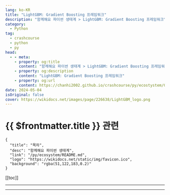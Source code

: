 ```yaml
---
lang: ko-KR
title: "LightGBM: Gradient Boosting 프레임워크"
description: "함께해요 파이썬 생태계 > LightGBM: Gradient Boosting 프레임워크"
category:
  - Python
tag: 
  - crashcourse
  - python
  - py
head:
  - - meta:
    - property: og:title
      content: "함께해요 파이썬 생태계 > LightGBM: Gradient Boosting 프레임워크"
    - property: og:description
      content: "LightGBM: Gradient Boosting 프레임워크"
    - property: og:url
      content: https://chanhi2002.github.io/crashcourse/py/ecostystem/05/light-gbm.html
date: 2024-05-04
isOriginal: false
cover: https://wikidocs.net/images/page/226638/LightGBM_logo.png
---
```


# {{ $frontmatter.title }} 관련

```component VPCard
{
  "title": "목차",
  "desc": "함께해요 파이썬 생태계",
  "link": "/py/ecosystem/README.md",
  "logo": "https://wikidocs.net/static/img/favicon.ico",
  "background": "rgba(51,122,183,0.2)"
}
```

[[toc]]

---

<SiteInfo
  name="LightGBM: Gradient Boosting 프레임워크 | WikiDocs"
  desc="함께해요 파이썬 생태계"
  url="https://wikidocs.net/226638"
  logo="https://wikidocs.net/static/img/favicon.ico"
  preview="https://wikidocs.net/images/page/226638/LightGBM_logo.png"/>

<!-- TODO: 작성 -->

---

<TagLinks />